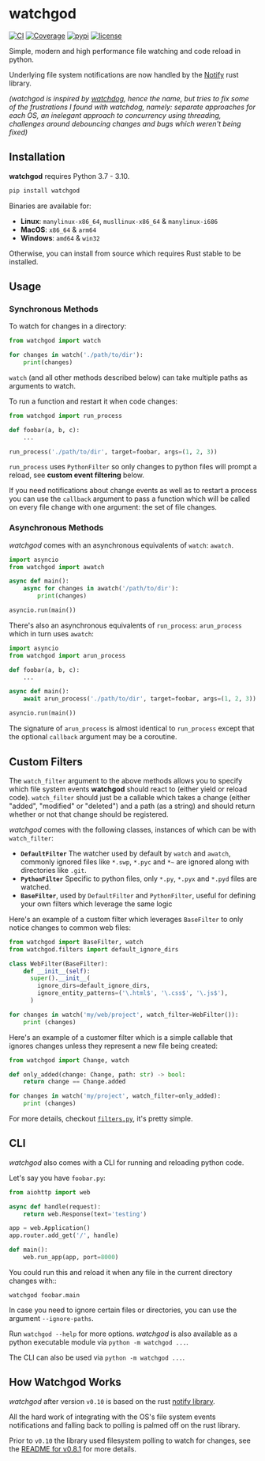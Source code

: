 # watchgod

[![CI](https://github.com/samuelcolvin/watchgod/workflows/ci/badge.svg?event=push)](https://github.com/samuelcolvin/watchgod/actions?query=event%3Apush+branch%3Amaster+workflow%3Aci)
[![Coverage](https://codecov.io/gh/samuelcolvin/watchgod/branch/master/graph/badge.svg)](https://codecov.io/gh/samuelcolvin/watchgod)
[![pypi](https://img.shields.io/pypi/v/watchgod.svg)](https://pypi.python.org/pypi/watchgod)
[![license](https://img.shields.io/github/license/samuelcolvin/watchgod.svg)](https://github.com/samuelcolvin/watchgod/blob/master/LICENSE)

Simple, modern and high performance file watching and code reload in python.

Underlying file system notifications are now handled by the [Notify](https://github.com/notify-rs/notify) rust library.

*(watchgod is inspired by [watchdog](https://pythonhosted.org/watchdog/), hence the name, but tries to fix
some of the frustrations I found with watchdog, namely: separate approaches for each OS, an inelegant approach to
concurrency using threading, challenges around debouncing changes and bugs which weren't being fixed)*

## Installation

**watchgod** requires Python 3.7 - 3.10.

```bash
pip install watchgod
```

Binaries are available for:
* **Linux**: `manylinux-x86_64`, `musllinux-x86_64` & `manylinux-i686`
* **MacOS**: `x86_64` & `arm64`
* **Windows**: `amd64` & `win32`

Otherwise, you can install from source which requires Rust stable to be installed.

## Usage

### Synchronous Methods

To watch for changes in a directory:

```python
from watchgod import watch

for changes in watch('./path/to/dir'):
    print(changes)
```

`watch` (and all other methods described below) can take multiple paths as arguments to watch.

To run a function and restart it when code changes:

```python
from watchgod import run_process

def foobar(a, b, c):
    ...

run_process('./path/to/dir', target=foobar, args=(1, 2, 3))
```

`run_process` uses `PythonFilter` so only changes to python files will prompt a reload, 
see **custom event filtering** below.

If you need notifications about change events as well as to restart a process you can
use the `callback` argument to pass a function which will be called on every file change
with one argument: the set of file changes.

### Asynchronous Methods

*watchgod* comes with an asynchronous equivalents of `watch`: `awatch`.

```python
import asyncio
from watchgod import awatch

async def main():
    async for changes in awatch('/path/to/dir'):
        print(changes)

asyncio.run(main())
```

There's also an asynchronous equivalents of `run_process`: `arun_process` which in turn
uses `awatch`:

```python
import asyncio
from watchgod import arun_process

def foobar(a, b, c):
    ...

async def main():
    await arun_process('./path/to/dir', target=foobar, args=(1, 2, 3))

asyncio.run(main())
```

The signature of `arun_process` is almost identical to `run_process` except that
the optional `callback` argument may be a coroutine.

## Custom Filters

The `watch_filter` argument to the above methods allows you to specify which file system events **watchgod** should
react to (either yield or reload code). `watch_filter` should just be a callable which takes a change 
(either "added", "modified" or "deleted") and a path (as a string) and should return whether or not that change
should be registered.

*watchgod* comes with the following classes, instances of which can be with `watch_filter`:

* **`DefaultFilter`** The watcher used by default by `watch` and `awatch`, commonly ignored files
  like `*.swp`, `*.pyc` and `*~` are ignored along with directories like
  `.git`.
* **`PythonFilter`** Specific to python files, only `*.py`, `*.pyx` and `*.pyd` files are watched.
* **`BaseFilter`**, used by `DefaultFilter` and `PythonFilter`, useful for defining your own filters which leverage
  the same logic

Here's an example of a custom filter which leverages `BaseFilter` to only notice changes to common web files:

```python
from watchgod import BaseFilter, watch
from watchgod.filters import default_ignore_dirs

class WebFilter(BaseFilter):
    def __init__(self):
      super().__init__(
        ignore_dirs=default_ignore_dirs, 
        ignore_entity_patterns=('\.html$', '\.css$', '\.js$'),
      )

for changes in watch('my/web/project', watch_filter=WebFilter()):
    print (changes)
```

Here's an example of a customer filter which is a simple callable that ignores changes unless they represent
a new file being created:

```py
from watchgod import Change, watch

def only_added(change: Change, path: str) -> bool:
    return change == Change.added

for changes in watch('my/project', watch_filter=only_added):
    print (changes)
```

For more details, checkout
[`filters.py`](https://github.com/samuelcolvin/watchgod/blob/master/watchgod/filters.py),
it's pretty simple.

## CLI

*watchgod* also comes with a CLI for running and reloading python code.

Let's say you have `foobar.py`:

```python
from aiohttp import web

async def handle(request):
    return web.Response(text='testing')

app = web.Application()
app.router.add_get('/', handle)

def main():
    web.run_app(app, port=8000)
```

You could run this and reload it when any file in the current directory changes with::

    watchgod foobar.main

In case you need to ignore certain files or directories, you can use the argument
 `--ignore-paths`.

Run `watchgod --help` for more options. *watchgod* is also available as a python executable module
via `python -m watchgod ...`.

The CLI can also be used via `python -m watchgod ...`.

## How Watchgod Works

*watchgod* after version `v0.10` is based on the rust [notify library](https://github.com/notify-rs/notify).

All the hard work of integrating with the OS's file system events notifications and falling back to polling is palmed
off on the rust library.

Prior to `v0.10` the library used filesystem polling to watch for changes, 
see the [README for v0.8.1](https://github.com/samuelcolvin/watchgod/tree/v0.8.1) for more details.
